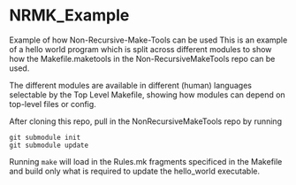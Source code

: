 # NRMK_Example
Example of how Non-Recursive-Make-Tools can be used
This is an example of a hello world program which is split across different
modules to show how the Makefile.maketools in the Non-RecursiveMakeTools repo can
be used.
<p/>
The different modules are available in different (human) languages
selectable by the Top Level Makefile,
showing how modules can depend on top-level files or config.

After cloning this repo, pull in the NonRecursiveMakeTools repo by running
```
git submodule init
git submodule update
```
Running `make` will load in the Rules.mk fragments specificed in the Makefile and build only what is required to update the hello_world executable.
